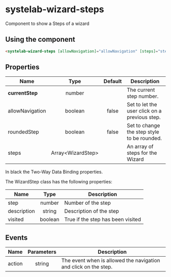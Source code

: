 # systelab-wizard-steps

Component to show a Steps of a wizard

## Using the component

```html
<systelab-wizard-steps [allowNavigation]="allowNavigation" [steps]="steps" [(currentStep)]="'1'" (action)="gotoStep($event)" [roundedStep]="roundedStep"></systelab-wizard-steps>
```


## Properties

| Name | Type | Default | Description |
| ---- |:----:|:-------:| ----------- |
| **currentStep** | number || The current step number. |
| allowNavigation | boolean | false | Set to let the user click on a previous step. |
| roundedStep | boolean | false | Set to change the step style to be rounded.|
| steps | Array&lt;WizardStep&gt; || An array of steps for the Wizard |

In black the Two-Way Data Binding properties.


The WizardStep class has the following properties:

| Name | Type | Description |
| ---- |:----------:| ------------|
| step | number |Number of the step|
| description | string |Description of the step|
| visited | boolean |True if the step has been visited|


## Events

| Name | Parameters | Description |
| ---- |:----------:| ------------|
| action | string |The event when is allowed the navigation and click on the step.|